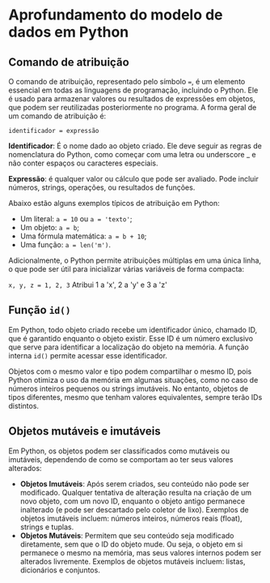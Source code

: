 # Aprofundamento do modelo de dados em Python

## Comando de atribuição

O comando de atribuição, representado pelo símbolo `=`, é um elemento essencial em todas as linguagens de programação, incluindo o Python. Ele é usado para armazenar valores ou resultados de expressões em objetos, que podem ser reutilizadas posteriormente no programa. A forma geral de um comando de atribuição é:

`identificador = expressão`

**Identificador**: É o nome dado ao objeto criado. Ele deve seguir as regras de nomenclatura do Python, como começar com uma letra ou underscore _ e não conter espaços ou caracteres especiais.

**Expressão**: é qualquer valor ou cálculo que pode ser avaliado. Pode incluir números, strings, operações, ou resultados de funções.

Abaixo estão alguns exemplos típicos de atribuição em Python:

- Um literal: `a = 10` ou `a = 'texto'`;
- Um objeto: `a = b`;
- Uma fórmula matemática: `a = b + 10`;
- Uma função: `a = len('m')`.

Adicionalmente, o Python permite atribuições múltiplas em uma única linha, o que pode ser útil para inicializar várias variáveis de forma compacta:

`x, y, z = 1, 2, 3` Atribui 1 a 'x', 2 a 'y' e 3 a 'z'

## Função `id()`
Em Python, todo objeto criado recebe um identificador único, chamado ID, que é garantido enquanto o objeto existir. Esse ID é um número exclusivo que serve para identificar a localização do objeto na memória. A função interna `id()` permite acessar esse identificador.

Objetos com o mesmo valor e tipo podem compartilhar o mesmo ID, pois Python otimiza o uso da memória em algumas situações, como no caso de números inteiros pequenos ou strings imutáveis. No entanto, objetos de tipos diferentes, mesmo que tenham valores equivalentes, sempre terão IDs distintos.


## Objetos mutáveis e imutáveis
Em Python, os objetos podem ser classificados como mutáveis ou imutáveis, dependendo de como se comportam ao ter seus valores alterados:

- **Objetos Imutáveis**: Após serem criados, seu conteúdo não pode ser modificado. Qualquer tentativa de alteração resulta na criação de um novo objeto, com um novo ID, enquanto o objeto antigo permanece inalterado (e pode ser descartado pelo coletor de lixo). Exemplos de objetos imutáveis incluem: números inteiros, números reais (float), strings e tuplas.
- **Objetos Mutáveis**: Permitem que seu conteúdo seja modificado diretamente, sem que o ID do objeto mude. Ou seja, o objeto em si permanece o mesmo na memória, mas seus valores internos podem ser alterados livremente. Exemplos de objetos mutáveis incluem: listas, dicionários e conjuntos.